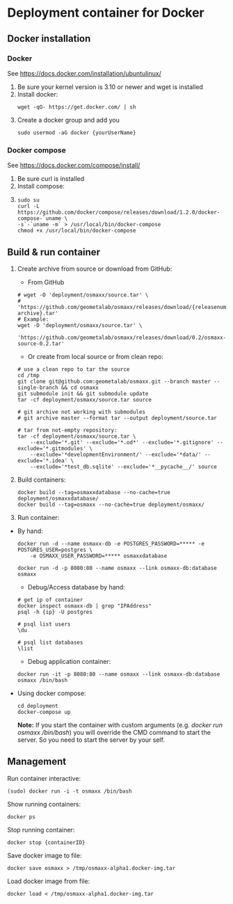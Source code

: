 # Deployment container for Docker


## Docker installation

### Docker

See https://docs.docker.com/installation/ubuntulinux/

1. Be sure your kernel version is 3.10 or newer and wget is installed
2. Install docker:
    ```shell
    wget -qO- https://get.docker.com/ | sh
    ```
3. Create a docker group and add you
    ```shell
    sudo usermod -aG docker {yourUserName}
    ```

### Docker compose

See https://docs.docker.com/compose/install/

1. Be sure curl is installed
2. Install compose:
3. 
    ```shell
    sudo su
    curl -L https://github.com/docker/compose/releases/download/1.2.0/docker-compose-`uname \
    -s`-`uname -m` > /usr/local/bin/docker-compose
    chmod +x /usr/local/bin/docker-compose
    ```


## Build & run container


1. Create archive from source or download from GitHub:
    * From GitHub
    
    ```shell
    # wget -O 'deployment/osmaxx/source.tar' \
    #   'https://github.com/geometalab/osmaxx/releases/download/{releasenumber}/{release-archive}.tar'
    # Example:
    wget -O 'deployment/osmaxx/source.tar' \
        'https://github.com/geometalab/osmaxx/releases/download/0.2/osmaxx-source-0.2.tar'
    ```

    * Or create from local source or from clean repo:
    
    ```shell
    # use a clean repo to tar the source
    cd /tmp
    git clone git@github.com:geometalab/osmaxx.git --branch master --single-branch && cd osmaxx
    git submodule init && git submodule update
    tar -cf deployment/osmaxx/source.tar source

    # git archive not working with submodules
    # git archive master --format tar --output deployment/source.tar

    # tar from not-empty repository:
    tar -cf deployment/osmaxx/source.tar \
        --exclude='*.git' --exclude='*.od*' --exclude='*.gitignore' --exclude='*.gitmodules' \
        --exclude='*developmentEnvironment/' --exclude='*data/' --exclude='*.idea' \
        --exclude='*test_db.sqlite' --exclude='*__pycache__/' source
    ```
    
2. Build containers:
 
    ```shell
    docker build --tag=osmaxxdatabase --no-cache=true deployment/osmaxxdatabase/
    docker build --tag=osmaxx --no-cache=true deployment/osmaxx/
    ```
    
3. Run container:

* By hand:
    ```shell
    docker run -d --name osmaxx-db -e POSTGRES_PASSWORD=***** -e POSTGRES_USER=postgres \
        -e OSMAXX_USER_PASSWORD=***** osmaxxdatabase
    
    docker run -d -p 8080:80 --name osmaxx --link osmaxx-db:database osmaxx
    ```

    * Debug/Access database by hand:
    ```shell
    # get ip of container
    docker inspect osmaxx-db | grep "IPAddress"
    psql -h {ip} -U postgres

    # psql list users
    \du

    # psql list databases
    \list
    ```

    * Debug application container:
    ```shell
    docker run -it -p 8080:80 --name osmaxx --link osmaxx-db:database osmaxx /bin/bash
    ```

* Using docker compose:
    ```shell
    cd deployment
    docker-compose up
    ```

    **Note:** If you start the container with custom arguments (e.g. *docker run osmaxx /bin/bash*) you will override the CMD command to start the server.
     So you need to start the server by your self.


## Management

Run container interactive:
```shell
(sudo) docker run -i -t osmaxx /bin/bash
```

Show running containers:
```shell
docker ps
```

Stop running container:
```shell
docker stop {containerID}
```

Save docker image to file:
```shell
docker save osmaxx > /tmp/osmaxx-alpha1.docker-img.tar
```

Load docker image from file:
```shell
docker load < /tmp/osmaxx-alpha1.docker-img.tar
```
